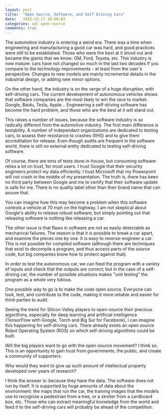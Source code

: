 ```yaml
---
layout: post
title:  "Open Source, Software, and Self Driving Cars"
date:   2015-12-17 10:00:03
categories: sdc open-source
comments: true
---
```


The automotive industry is entering a weird era. There was a time when engineering and manufacturing a good car was hard, and good practices were still to be established. Those who were the best at it stood out and became the giants that we know: GM, Ford, Toyota, etc. This industry is now mature: cars have not changed so much in the last two decades if you compare to the technology improvements - at least from the user's perspective. Changes to new models are mainly incremental details in the industrial design, or adding new minor options.

On the other hand, the industry is on the verge of a huge disruption, with self-driving cars. The current development of autonomous vehicles shows that software companies are the most likely to win the race to market. Google, Baidu, Tesla, Apple... Engineering a self-driving software has become the hard problem, and those who are the best at it will stand out.

This raises a number of issues, because the software industry is so radically different from the automotive industry. The first main difference is testability. A number of independant organizations are dedicated to testing cars, to assess their resistance to crashes (IIHS) and to give them accreditation for release. Even though audits are frequent in the software world, there is still no external entity dedicated to testing self-driving software. 

Of course, there are tons of tests done in-house, but consuming software relies a lot on trust, for most users. I trust Google that their security engineers protect my data efficiently. I trust Microsoft that my Powerpoint will not crash in the middle of my presentation. The truth is, there has been no third party between Google and me to certify that their software update is safe for me. There is no quality label other than their brand name that can assure that. 

You can imagine how this may become a problem when this software controls a vehicle at 70 mph on the highway. I am not skeptical about Google's ability to release robust software, but simply pointing out that releasing software is nothing like releasing a car.

The other issue is that flaws in software are not as easily detectable as mechanical failures. The reason is that it is possible to break a car apart, and examine the pieces one by one. It is easy to reverse-engineer a car. This is not possible for compiled software (although there are techniques that exist to decompile a program, and thus access parts of the source code, but big companies know how to protect against that).

In order to test the autonomous car, we can feed the program with a variety of inputs and check that the outputs are correct; but in the case of a self-driving car, the number of possible situations makes "unit testing" the program as a whole very tidious.

One possible way to go is to make the code open source. Everyone can look, test, and contribute to the code, making it more reliable and easier for third-parties to audit.

Seeing the trend for Silicon Valley players to open-source their precious algorithms, especially for deep learning and artificial intelligence (TensorFlow with Google, Torch and Big Sur for Facebook), I can imagine this happening for self-driving cars. There already exists an open source Robot Operating System (ROS) on which self-driving algorithms could be built.

Will the big players want to go with the open-source movement? I think so. This is an opportunity to gain trust from governments, the public, and create a community of supporters.

Why would they want to give up such amount of intellectual property developed over years of research? 

I think the answer is: because they have the data. The software does not run by itself. It is supported by huge amounts of data about the environment: the maps that run the car, the training images that the models use to recognize a pedestrian from a tree, or a stroller from a cardboard box, etc. Those who can extract meaningful knowledge from the world and feed it to the self-driving cars will probably be ahead of the competition.


